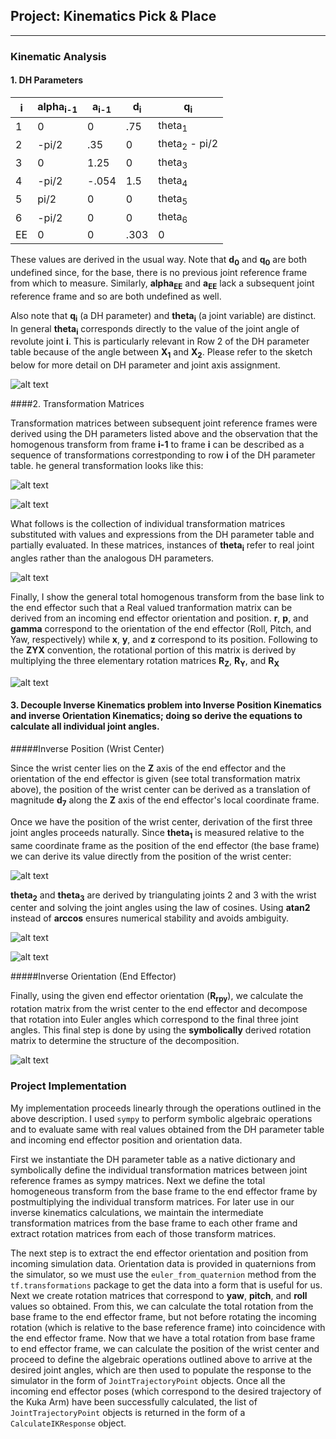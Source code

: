 ## Project: Kinematics Pick & Place

---

[//]: # (Image References)

[image1]: ./misc_images/misc3.png
[image2]: ./misc_images/general_transform.png
[image3]: ./misc_images/transform_matrices.png
[image4]: ./misc_images/total_transform.png
[image5]: ./misc_images/general_transform_sequence.png
[image6]: ./misc_images/kinematics_diagram.jpg
[image7]: ./misc_images/theta_1.png
[image8]: ./misc_images/theta_2_3.png
[image9]: ./misc_images/theta_4_5_6.png
[image10]: ./misc_images/position_diagram.jpg


### Kinematic Analysis

#### 1. DH Parameters

i | alpha<sub>i-1</sub> | a<sub>i-1</sub> | d<sub>i</sub> | q<sub>i</sub>
--- | --- | --- | --- | ---
1 | 0 | 0 | .75 | theta<sub>1</sub>
2 | -pi/2 | .35 | 0 | theta<sub>2</sub> - pi/2
3 | 0 | 1.25 | 0 | theta<sub>3</sub>
4 |  -pi/2  | -.054 | 1.5 | theta<sub>4</sub>
5 | pi/2 | 0 | 0 | theta<sub>5</sub>
6 | -pi/2 | 0 | 0 | theta<sub>6</sub>
EE | 0 | 0 | .303 | 0

These values are derived in the usual way. Note that <b>d<sub>0</sub></b> and <b>q<sub>0</sub></b> are both undefined since, for the base, there is no previous joint reference frame from which to measure. Similarly, <b>alpha<sub>EE</sub></b> and <b>a<sub>EE</sub></b> lack a subsequent joint reference frame and so are both undefined as well. 

Also note that <b>q<sub>i</sub></b> (a DH parameter) and <b>theta<sub>i</sub></b> (a joint variable) are distinct. In general <b>theta<sub>i</sub></b> corresponds directly to the value of the joint angle of revolute joint <b>i</b>. This is particularly relevant in Row 2 of the DH parameter table because of the angle between <b>X<sub>1</sub></b> and <b>X<sub>2</sub></b>. Please refer to the sketch below for more detail on DH parameter and joint axis assignment.

![alt text][image6]

####2. Transformation Matrices

Transformation matrices between subsequent joint reference frames were derived using the DH parameters listed above and the observation that the homogenous transform from frame <b>i-1</b> to frame <b>i</b> can be described as a sequence of transformations correstponding to row <b>i</b> of the DH parameter table. he general transformation looks like this:

![alt text][image5]

![alt text][image2]

What follows is the collection of individual transformation matrices substituted with values and expressions from the DH parameter table and partially evaluated. In these matrices, instances of <b>theta<sub>i</sub></b> refer to real joint angles rather than the analogous DH parameters.

![alt text][image3]

Finally, I show the general total homogenous transform from the base link to the end effector such that a Real valued tranformation matrix can be derived from an incoming end effector orientation and position. <b>r</b>, <b>p</b>, and <b>gamma</b> correspond to the orientation of the end effector (Roll, Pitch, and Yaw, respectively) while <b>x</b>, <b>y</b>, and <b>z</b> correspond to its position. Following to the <b>ZYX</b> convention, the rotational portion of this matrix is derived by multiplying the three elementary rotation matrices <b>R<sub>Z</sub></b>, <b>R<sub>Y</sub></b>, and <b>R<sub>X</sub></b>

![alt text][image4]

#### 3. Decouple Inverse Kinematics problem into Inverse Position Kinematics and inverse Orientation Kinematics; doing so derive the equations to calculate all individual joint angles.

#####Inverse Position (Wrist Center)

Since the wrist center lies on the <b>Z</b> axis of the end effector and the orientation of the end effector is given (see total transformation matrix above), the position of the wrist center can be derived as a translation of magnitude <b>d<sub>7</sub></b> along the <b>Z</b> axis of the end effector's local coordinate frame.

Once we have the position of the wrist center, derivation of the first three joint angles proceeds naturally. Since <b>theta<sub>1</sub></b> is measured relative to the same coordinate frame as the position of the end effector (the base frame) we can derive its value directly from the position of the wrist center:

![alt text][image7]

<b>theta<sub>2</sub></b> and <b>theta<sub>3</sub></b> are derived by triangulating joints 2 and 3 with the wrist center and solving the joint angles using the law of cosines. Using <b>atan2</b> instead of <b>arccos</b> ensures numerical stability and avoids ambiguity.

![alt text][image10]

![alt text][image8]

#####Inverse Orientation (End Effector)

Finally, using the given end effector orientation (<b>R<sub>rpy</sub></b>), we calculate the rotation matrix from the wrist center to the end effector and decompose that rotation into Euler angles which correspond to the final three joint angles. This final step is done by using the <b>symbolically</b> derived rotation matrix to determine the structure of the decomposition. 

![alt text][image9]


### Project Implementation

My implementation proceeds linearly through the operations outlined in the above description. I used `sympy` to perform symbolic algebraic operations and to evaluate same with real values obtained from the DH parameter table and incoming end effector position and orientation data. 

First we instantiate the DH parameter table as a native dictionary and symbolically define the individual transformation matrices between joint reference frames as sympy matrices. Next we define the total homogeneous transform from the base frame to the end effector frame by postmultiplying the individual transform matrices. For later use in our inverse kinematics calculations, we maintain the intermediate transformation matrices from the base frame to each other frame and extract rotation matrices from each of those transform matrices.

The next step is to extract the end effector orientation and position from incoming simulation data. Orientation data is provided in quaternions from the simulator, so we must use the `euler_from_quaternion` method from the `tf.transformations` package to get the data into a form that is useful for us. Next we create rotation matrices that correspond to <b>yaw</b>, <b>pitch</b>, and <b>roll</b> values so obtained. From this, we can calculate the total rotation from the base frame to the end effector frame, but not before rotating the incoming rotation (which is relative to the base reference frame) into coincidence with the end effector frame. Now that we have a total rotation from base frame to end effector frame, we can calculate the position of the wrist center and proceed to define the algebraic operations outlined above to arrive at the desired joint angles, which are then used to populate the response to the simulator in the form of `JointTrajectoryPoint` objects. Once all the incoming end effector poses (which correspond to the desired trajectory of the Kuka Arm) have been successfully calculated, the list of `JointTrajectoryPoint` objects is returned in the form of a `CalculateIKResponse` object.



			